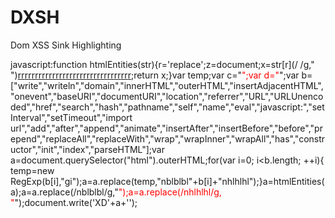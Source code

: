 # DXSH
Dom XSS Sink Highlighting


javascript:function htmlEntities(str){r='replace';z=document;x=str[r](/ /g,"&#32;")[r](/!/g,"&#33;")[r](/"/g,"&#34;")[r](/%/g,"&#37;")[r](/'/g,"&#39;")[r](/\(/g,"&#40;")[r](/\)/g,"&#41;")[r](/</g,"&#60;")[r](/>/g,"&#62;")[r](/`/g,"&#96;")[r](/a/g,"&#97;")[r](/A/g,"&#65;")[r](/e/g,"&#101;")[r](/E/g,"&#69;")[r](/i/g,"&#105;")[r](/I/g,"&#73;")[r](/o/g,"&#111;")[r](/O/g,"&#79;")[r](/u/g,"&#117;")[r](/U/g,"&#85;")[r](/{/g,"&#123;")[r](/}/g,"&#125;")[r](/‘/g,"&#8216;")[r](/’/g,"&#8217")[r](/‚/g,"&#8218;")[r](/“/g,"&#8220;")[r](/”/g,"&#8221;")[r](/„/g,"&#8222;")[r](/′/g,"&#8242;")[r](/″/g,"&#8244;")[r](/‹/g,"&#8249;")[r](/›/g,"&#8250;")[r](/s/g,"&#115;")[r](/S/g,"&#83;");return x;}var temp;var c="<span class='xssRed'>";var d="</span>";var b=["write","writeln","domain","innerHTML","outerHTML","insertAdjacentHTML","onevent","baseURI","documentURI","location","referrer","URL","URLUnencoded","href","search","hash","pathname","self","name","eval","javascript:","setInterval","setTimeout","import url","add","after","append","animate","insertAfter","insertBefore","before","prepend","replaceAll","replaceWith","wrap","wrapInner","wrapAll","has","constructor","init","index","parseHTML"];var a=document.querySelector("html").outerHTML;for(var i=0; i<b.length; ++i){
temp=new RegExp(b[i],"gi");a=a.replace(temp,"nblblbl"+b[i]+"nhlhlhl");}a=htmlEntities(a);a=a.replace(/nblblbl/g,"<span class='xssRed'>");a=a.replace(/nhlhlhl/g, "</span>");document.write('<!DOCTYPE html><html><head><meta charset="utf-8"><meta name="viewport" content="user-scalable=yes, initial-scale=1, width=device-width, height=device-height, target-densitydpi=device-dpi" /></head>XD<body>'+a+'<style>.xssRed{color:red;}</style></body></html>');
